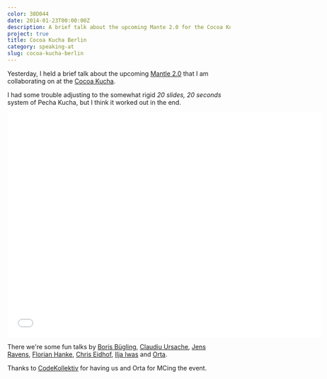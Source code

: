 ```yaml
---
color: 38D044
date: 2014-01-23T00:00:00Z
description: A brief talk about the upcoming Mante 2.0 for the Cocoa Kucha Berlin.
project: true
title: Cocoa Kucha Berlin
category: speaking-at
slug: cocoa-kucha-berlin
---
```


Yesterday, I held a brief talk about the upcoming [Mantle 2.0][mantle] that I am
collaborating on at the [Cocoa Kucha][kucha].

I had some trouble adjusting to the somewhat rigid _20 slides, 20 seconds_
system of Pecha Kucha, but I think it worked out in the end.

<div class="embed rich speaker deck">
    <style type="text/css" scoped>
        .embed:after {
            padding-top: 71.40845070422536% !important;
        }
    </style>
    <iframe class="embedly-embed" src="//cdn.embedly.com/widgets/media.html?src=https%3A%2F%2Fspeakerdeck.com%2Fplayer%2F3ddbeee065e0013141ed0a8e078e48ce&amp;url=https%3A%2F%2Fspeakerdeck.com%2Frobb%2Fcocoa-kucha-berlin-2013&amp;image=https%3A%2F%2Fspeakerd.s3.amazonaws.com%2Fpresentations%2F3ddbeee065e0013141ed0a8e078e48ce%2Fslide_0.jpg&amp;key=01b95e9d4bd648fbb64752457c12935d&amp;type=text%2Fhtml&amp;schema=speakerdeck" width="710" height="507" scrolling="no" frameborder="0" allowfullscreen></iframe>
</div>

There we're some fun talks by [Boris Bügling][boris],
[Claudiu Ursache][claudiu], [Jens Ravens][jens], [Florian Hanke][florian],
[Chris Eidhof][chris], [Ilja Iwas][ilja] and [Orta].

Thanks to [CodeKollektiv] for having us and Orta for MCing the event.

[mantle]: https://github.com/MantleFramework/Mantle/issues?milestone=2
[kucha]: http://blog.cocoapods.org/Cocoa-Kucha-3-Berlin/
[boris]: https://twitter.com/NeoNacho
[claudiu]: https://twitter.com/ursachec
[jens]: https://twitter.com/jensravens
[florian]: https://twitter.com/hanke
[chris]: https://twitter.com/chriseidhof
[ilja]: https://twitter.com/iljawascoding
[orta]: https://twitter.com/orta
[codekollektiv]: http://codekollektiv.com/
